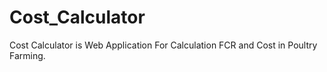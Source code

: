 # Cost_Calculator
Cost Calculator is Web Application For Calculation FCR and Cost in Poultry Farming. 

